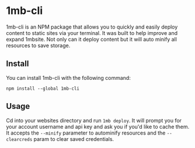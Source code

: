 # 1mb-cli

1mb-cli is an NPM package that allows you to quickly and easily deploy content to static sites via your terminal. It was built to help improve and expand 1mbsite. Not only can it deploy content but it will auto minify all resources to save storage.

## Install

You can install 1mb-cli with the following command:
```shell
npm install --global 1mb-cli
```

## Usage

Cd into your websites directory and run `1mb deploy`. It will prompt you for your account username and api key and ask you if you'd like to cache them. It accepts the `--minify` parameter to autominify resources and the `--clearcreds` param to clear saved credentials.